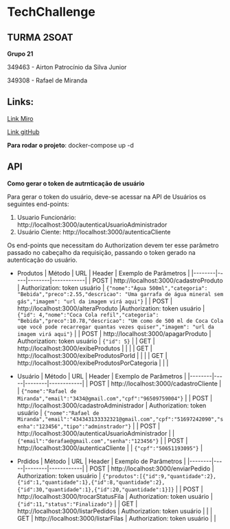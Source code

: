 # TechChallenge

## TURMA 2SOAT

**Grupo 21**

349463 - Airton Patrocínio da Silva Junior

349308 - Rafael de Miranda

## Links:

[Link Miro](https://miro.com/welcomeonboard/cFBKa2FvMmk2aUlFdmJUMVkzV09mYXFSMjY4TFMyNU9HRUxoZnhCOVJlckROTFlGVzNaR081aGVhRzg4QVZLeXwzNDU4NzY0NTU0ODI1ODY4Mzg3fDI=?share_link_id=476610680949)

[Link gitHub](https://github.com/rafaeldemiranda95/TechChallenge)

**Para rodar o projeto**: docker-compose up -d

## API

**Como gerar o token de autrnticação de usuário**

Para gerar o token do usuário, deve-se acessar na API de Usuários os seguintes end-points:

1. Usuario Funcionário: http://localhost:3000/autenticaUsuarioAdministrador
2. Usuário Ciente: http://localhost:3000/autenticaCliente

Os end-points que necessitam do Authorization devem ter esse parâmetro passado no cabeçalho da requisição, passando o token gerado na autenticação do usuário.

- Produtos
  | Método | URL | Header | Exemplo de Parâmetros |
  |--------|-----|--------|------------|
  | POST | http://localhost:3000/cadastroProduto | Authorization: token usuário | `{"nome":"Água 500ml","categoria": "Bebida","preco":2.55,"descricao": "Uma garrafa de água mineral sem gás","imagem": "url da imagem virá aqui"}` |
  | POST | http://localhost:3000/alteraProduto |Authorization: token usuário | `{"id": 4,"nome":"Coca Cola refil","categoria": "Bebida","preco":10.78,"descricao": "Um como de 500 ml de Coca Cola uqe você pode recarregar quantas vezes quiser","imagem": "url da imagem virá aqui"}` |
  | POST | http://localhost:3000/apagarProduto | Authorization: token usuário | `{"id": 5}` |
  | GET | http://localhost:3000/exibeProdutos | | |
  | GET | http://localhost:3000/exibeProdutosPorId | | |
  | GET | http://localhost:3000/exibeProdutosPorCategoria | | |

- Usuário
  | Método | URL | Header | Exemplo de Parâmetros |
  |--------|-----|--------|------------|
  | POST | http://localhost:3000/cadastroCliente | | `{"nome":"Rafael de Miranda","email":"3434@gmail.com","cpf":"96509759004"}` |
  | POST | http://localhost:3000/cadastroAdministrador | Authorization: token usuário | `{"nome":"Rafael de Miranda","email":"434343133332321@gmail.com","cpf":"51697242090","senha":"123456","tipo":"adminstrador"}` |
  | POST | http://localhost:3000/autenticaUsuarioAdministrador | | `{"email":"derafae@gmail.com","senha":"123456"}` |
  | POST | http://localhost:3000/autenticaCliente | | `{"cpf":"50651193095"}` |

- Prdidos
  | Método | URL | Header | Exemplo de Parâmetros |
  |--------|-----|--------|------------|
  | POST | http://localhost:3000/enviarPedido | Authorization: token usuário | `{"produtos":[{"id":9,"quantidade":2},{"id":1,"quantidade":1},{"id":8,"quantidade":2},{"id":30,"quantidade":1},{"id":20,"quantidade":1}]}` |
  | POST | http://localhost:3000/trocarStatusFila | Authorization: token usuário | `{"id":11,"status":"Finalizado"}` |
  | GET | http://localhost:3000/listarPedidos | Authorization: token usuário | |
  | GET | http://localhost:3000/listarFilas | Authorization: token usuário | |
